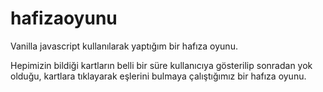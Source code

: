 # hafizaoyunu
Vanilla javascript kullanılarak yaptığım bir hafıza oyunu.

Hepimizin bildiği kartların belli bir süre kullanıcıya gösterilip sonradan yok olduğu, kartlara tıklayarak eşlerini bulmaya çalıştığımız bir hafıza oyunu.
